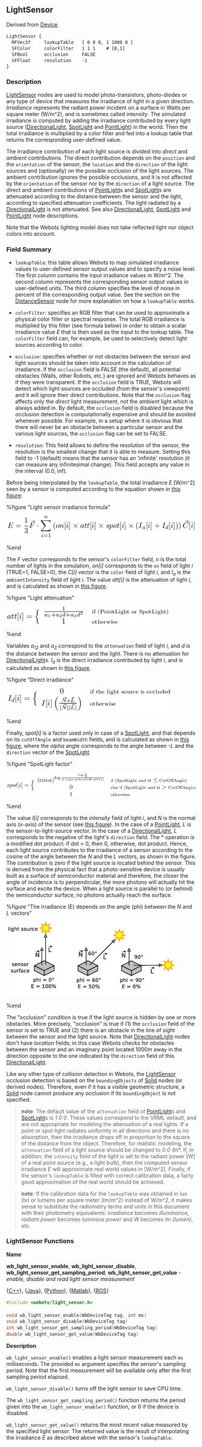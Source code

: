 ## LightSensor

Derived from [Device](device.md).

```
LightSensor {
  MFVec3f     lookupTable   [ 0 0 0, 1 1000 0 ]
  SFColor     colorFilter   1 1 1    # [0,1]
  SFBool      occlusion     FALSE
  SFFloat     resolution    -1
}
```

### Description

[LightSensor](#lightsensor) nodes are used to model photo-transistors,
photo-diodes or any type of device that measures the irradiance of light in a
given direction. *Irradiance* represents the radiant power incident on a surface
in Watts per square meter (W/m^2), and is sometimes called *intensity*. The
simulated irradiance is computed by adding the irradiance contributed by every
light source ([DirectionalLight](directionallight.md), [SpotLight](spotlight.md)
and [PointLight](pointlight.md)) in the world. Then the total irradiance is
multiplied by a color filter and fed into a lookup table that returns the
corresponding user-defined value.

The irradiance contribution of each light source is divided into *direct* and
*ambient* contributions. The direct contribution depends on the `position` and
the `orientation` of the sensor, the `location` and the `direction` of the light
sources and (optionally) on the possible occlusion of the light sources. The
ambient contribution ignores the possible occlusions, and it is not affected by
the `orientation` of the sensor nor by the `direction` of a light source. The
direct and ambient contributions of [PointLight](pointlight.md)s and
[SpotLight](spotlight.md)s are attenuated according to the distance between the
sensor and the light, according to specified attenuation coefficients. The light
radiated by a [DirectionalLight](directionallight.md) is not attenuated. See
also [DirectionalLight](directionallight.md), [SpotLight](spotlight.md) and
[PointLight](pointlight.md) node descriptions.

Note that the Webots lighting model does not take reflected light nor object
colors into account.

### Field Summary

- `lookupTable`: this table allows Webots to map simulated irradiance values to
user-defined sensor output values and to specify a noise level. The first column
contains the input irradiance values in W/m^2. The second column represents the
corresponding sensor output values in user-defined units. The third column
specifies the level of noise in percent of the corresponding output value. See
the section on the [DistanceSensor](distancesensor.md) node for more explanation
on how a `lookupTable` works.

- `colorFilter`: specifies an RGB filter that can be used to approximate a
physical color filter or spectral response. The total RGB irradiance is
multiplied by this filter (see formula below) in order to obtain a scalar
irradiance value *E* that is then used as the input to the lookup table. The
`colorFilter` field can, for example, be used to selectively detect light
sources according to color.

- `occlusion`: specifies whether or not obstacles between the sensor and light
sources should be taken into account in the calculation of irradiance. If the
`occlusion` field is FALSE (the default), all potential obstacles (Walls, other
Robots, etc.) are ignored and Webots behaves as if they were transparent. If the
`occlusion` field is TRUE, Webots will detect which light sources are occluded
(from the sensor's viewpoint) and it will ignore their direct contributions.
Note that the `occlusion` flag affects only the *direct* light measurement, not
the *ambient* light which is always added in. By default, the `occlusion` field
is disabled because the occlusion detection is computationally expensive and
should be avoided whenever possible. For example, in a setup where it is obvious
that there will never be an obstacle between a particular sensor and the various
light sources, the `occlusion` flag can be set to FALSE.

- `resolution`: This field allows to define the resolution of the sensor, the
resolution is the smallest change that it is able to measure. Setting this field
to -1 (default) means that the sensor has an 'infinite' resolution (it can
measure any infinitesimal change). This field accepts any value in the interval
(0.0, inf).

Before being interpolated by the `lookupTable`, the total irradiance *E* [W/m^2]
seen by a sensor is computed according to the equation shown in [this
figure](#light-sensor-irradiance-formula):

%figure "Light sensor irradiance formula"

![light_intensity.png](images/light_intensity.png)

%end

The *F* vector corresponds to the sensor's `colorFilter` field, *n* is the total
number of lights in the simulation, *on[i]* corresponds to the `on` field of
light *i* (TRUE=1, FALSE=0), the *C[i]* vector is the `color` field of light
*i*, and *I<sub>a</sub>* is the `ambientIntensity` field of light *i*.  The
value *att[i]* is the attenuation of light *i*, and is calculated as shown in
[this figure](#light-attenuation).

%figure "Light attenuation"

![light_attenuation.png](images/light_attenuation.png)

%end

Variables *a<sub>1</sub><sub>2</sub>* and *a<sub>3</sub>* correspond to the
`attenuation` field of light *i*, and *d* is the distance between the sensor and
the light. There is no attenuation for [DirectionalLight](directionallight.md)s.
*I<sub>d</sub>* is the direct irradiance contributed by light *i*, and is
calculated as shown in [this figure](#direct-irradiance).

%figure "Direct irradiance"

![direct_light.png](images/direct_light.png)

%end

Finally, *spot[i]* is a factor used only in case of a [SpotLight](spotlight.md),
and that depends on its `cutOffAngle` and `beamWidth` fields, and is calculated
as shown in [this figure](#spotlight-factor), where the *alpha* angle
corresponds to the angle between *-L* and the `direction` vector of the
[SpotLight](spotlight.md).

%figure "SpotLight factor"

![spot_light_formula.png](images/spot_light_formula.png)

%end

The value *I[i]* corresponds to the *intensity* field of light *i*, and *N* is
the normal axis (*x*-axis) of the sensor (see [this
figure](#the-irradiance-e-depends-on-the-angle-phi-between-the-n-and-l-vectors)).
In the case of a [PointLight](pointlight.md), *L* is the sensor-to-light-source
vector. In the case of a [DirectionalLight](directionallight.md), *L*
corresponds to the negative of the light's `direction` field. The * operation is
a modified dot product: if dot < 0, then 0, otherwise, dot product. Hence, each
light source contributes to the irradiance of a sensor according to the cosine
of the angle between the *N* and the *L* vectors, as shown in the figure. The
contribution is zero if the light source is located behind the sensor. This is
derived from the physical fact that a photo-sensitive device is usually built as
a surface of semiconductor material and therefore, the closer the angle of
incidence is to perpendicular, the more photons will actually hit the surface
and excite the device. When a light source is parallel to (or behind) the
semiconductor surface, no photons actually reach the surface.

%figure "The irradiance (E) depends on the angle (phi) between the *N* and *L* vectors"

![light_sensor.png](images/light_sensor.png)

%end

The "occlusion" condition is true if the light source is hidden by one or more
obstacles. More precisely, "occlusion" is true if (1) the `occlusion` field of
the sensor is set to TRUE and (2) there is an obstacle in the line of sight
between the sensor and the light source. Note that
[DirectionalLight](directionallight.md) nodes don't have *location* fields; in
this case Webots checks for obstacles between the sensor and an imaginary point
located 1000m away in the direction opposite to the one indicated by the
`direction` field of this [DirectionalLight](directionallight.md).

Like any other type of collision detection in Webots, the
[LightSensor](#lightsensor) occlusion detection is based on the
`boundingObjects` of [Solid](solid.md) nodes (or derived nodes). Therefore, even
if it has a visible geometric structure, a [Solid](solid.md) node cannot produce
any occlusion if its `boundingObject` is not specified.

> **note**:
The default value of the `attenuation` field of [PointLight](pointlight.md)s and
[SpotLight](spotlight.md)s is *1 0 0*. These values correspond to the VRML
default, and are not appropriate for modeling the attenuation of a real lights.
If a point or spot light radiates uniformly in all directions and there is no
absorption, then the irradiance drops off in proportion to the square of the
distance from the object. Therefore, for realistic modeling, the `attenuation`
field of a light source should be changed to *0 0 4*π*. If, in addition, the
`intensity` field of the light is set to the radiant power [W] of a real point
source (e.g., a light bulb), then the computed sensor irradiance *E* will
approximate real world values in [W/m^2]. Finally, if the sensor's `lookupTable`
is filled with correct calibration data, a fairly good approximation of the real
world should be achieved.

<!-- -->

> **note**:
If the calibration data for the `lookupTable` was obtained in lux (lx) or lumens
per square meter (lm/m^2) instead of W/m^2, it makes sense to substitute the
radiometry terms and units in this document with their photometry equivalents:
*irradiance* becomes *illuminance*, *radiant power* becomes *luminous power* and
*W* becomes *lm (lumen)*, etc.

### LightSensor Functions

**Name**

**wb\_light\_sensor\_enable**, **wb\_light\_sensor\_disable**, **wb\_light\_sensor\_get\_sampling\_period**, **wb\_light\_sensor\_get\_value** - *enable, disable and read light sensor measurement*

{[C++](cpp-api.md#cpp_light_sensor)}, {[Java](java-api.md#java_light_sensor)}, {[Python](python-api.md#python_light_sensor)}, {[Matlab](matlab-api.md#matlab_light_sensor)}, {[ROS](ros-api.md)}

```c
#include <webots/light_sensor.h>

void wb_light_sensor_enable(WbDeviceTag tag, int ms)
void wb_light_sensor_disable(WbDeviceTag tag)
int wb_light_sensor_get_sampling_period(WbDeviceTag tag)
double wb_light_sensor_get_value(WbDeviceTag tag)
```

**Description**

`wb_light_sensor_enable()` enables a light sensor measurement each `ms`
milliseconds.
The provided `ms` argument specifies the sensor's sampling period.
Note that the first measurement will be available only after the first sampling period elapsed.

`wb_light_sensor_disable()` turns off the light sensor to save CPU time.

The `wb_light_sensor_get_sampling_period()` function returns the period given
into the `wb_light_sensor_enable()` function, or 0 if the device is disabled.

`wb_light_sensor_get_value()` returns the most recent value measured by the
specified light sensor. The returned value is the result of interpolating the
irradiance *E* as described above with the sensor's `lookupTable`.
